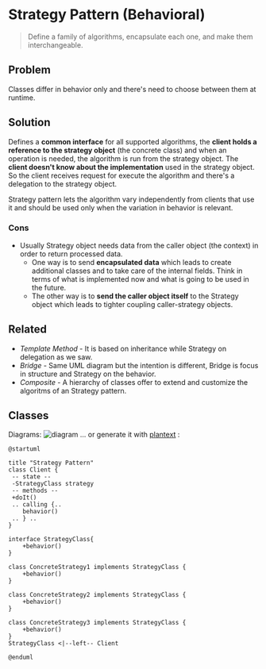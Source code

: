 # Strategy Pattern (Behavioral)
> Define a family of algorithms, encapsulate each one, and make them interchangeable.

## Problem
Classes differ in behavior only and there's need to choose between them at runtime.

## Solution
Defines a **common interface** for all supported algorithms, the **client holds a reference to the strategy object** (the concrete class) and when an operation is needed, the algorithm is run from the strategy object.  The **client doesn't know about the implementation** used in the strategy object. So the client receives request for execute the algorithm and there's a delegation to the strategy object.

Strategy pattern lets the algorithm vary independently from clients that use it and should be used only when the variation in behavior is relevant.

### Cons
- Usually Strategy object needs data from the caller object (the context) in order to return processed data.
    - One way is to send **encapsulated data** which leads to create additional classes and to take care of the internal fields.  Think in terms of what is implemented now and what is going to be used in the future.
    - The other way is to **send the caller object itself** to the Strategy object which leads to tighter coupling caller-strategy objects.

## Related
- *Template Method* - It is based on inheritance while Strategy on delegation as we saw.
- *Bridge* - Same UML diagram but the intention is different, Bridge is focus in structure and Strategy on the behavior.
- *Composite* - A hierarchy of classes offer to extend and customize the algoritms of an Strategy pattern.

## Classes

Diagrams:
![diagram](http://i.imgur.com/f4xbBlf.png)
... or generate it with [plantext](https://www.planttext.com/) :
```
@startuml

title "Strategy Pattern"
class Client {
 -- state --
 -StrategyClass strategy
 -- methods --
 +doIt()
 .. calling {..
    behavior()
 .. } ..
}

interface StrategyClass{
    +behavior()
}

class ConcreteStrategy1 implements StrategyClass {
    +behavior()
}

class ConcreteStrategy2 implements StrategyClass {
    +behavior()
}

class ConcreteStrategy3 implements StrategyClass {
    +behavior()
}
StrategyClass <|--left-- Client

@enduml
```